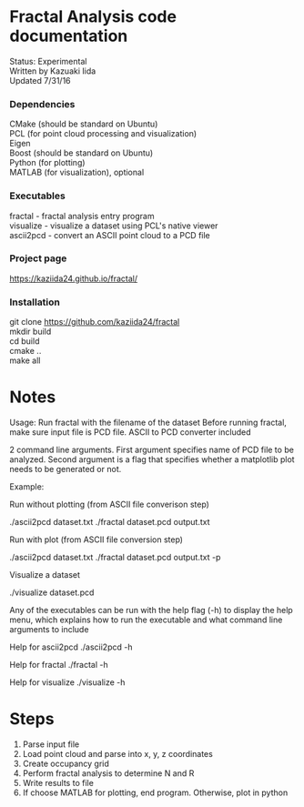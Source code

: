 # Fractal Analysis code documentation 
Status: Experimental  
Written by Kazuaki Iida  
Updated 7/31/16  

### Dependencies
CMake (should be standard on Ubuntu)  
PCL (for point cloud processing and visualization)  
Eigen  
Boost (should be standard on Ubuntu)  
Python (for plotting)  
MATLAB (for visualization), optional  

### Executables
fractal - fractal analysis entry program  
visualize - visualize a dataset using PCL's native viewer  
ascii2pcd - convert an ASCII point cloud to a PCD file  

### Project page
https://kaziida24.github.io/fractal/  

### Installation 
git clone https://github.com/kaziida24/fractal  
mkdir build  
cd build  
cmake ..  
make all  

# Notes
Usage: Run fractal with the filename of the dataset 
Before running fractal, make sure input file is PCD file. ASCII to PCD converter included

2 command line arguments. First argument specifies name of PCD file to be analyzed. 
Second argument is a flag that specifies whether a matplotlib plot needs to be generated or not. 

Example: 

Run without plotting (from ASCII file converison step)

./ascii2pcd dataset.txt
./fractal dataset.pcd output.txt

Run with plot (from ASCII file conversion step)

./ascii2pcd dataset.txt
./fractal dataset.pcd output.txt -p 

Visualize a dataset

./visualize dataset.pcd 

Any of the executables can be run with the help flag (-h) to display the help menu, which explains
how to run the executable and what command line arguments to include 

Help for ascii2pcd
./ascii2pcd -h 

Help for fractal 
./fractal -h 

Help for visualize 
./visualize -h


# Steps
1. Parse input file 
2. Load point cloud and parse into x, y, z coordinates 
3. Create occupancy grid 
4. Perform fractal analysis to determine N and R
5. Write results to file 
6. If choose MATLAB for plotting, end program. Otherwise, plot in python 
